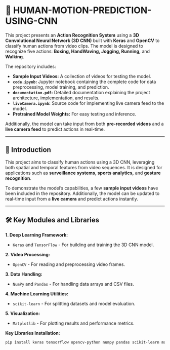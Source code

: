 # 🎥 HUMAN-MOTION-PREDICTION-USING-CNN

This project presents an **Action Recognition System** using a **3D Convolutional Neural Network (3D CNN)** built with **Keras** and **OpenCV** to classify human actions from video clips. The model is designed to recognize five actions: **Boxing, HandWaving, Jogging, Running,** and **Walking**. 

The repository includes:
- **Sample Input Videos:** A collection of videos for testing the model.
- **`code.ipynb`:** Jupyter notebook containing the complete code for data preprocessing, model training, and prediction.
- **`documentation.pdf`:** Detailed documentation explaining the project architecture, implementation, and results.
- **`liveCamera.ipynb`:** Source code for implementing live camera feed to the model. 
- **Pretrained Model Weights:** For easy testing and inference.

Additionally, the model can take input from both **pre-recorded videos** and a **live camera feed** to predict actions in real-time.

---

## 📌 Introduction

This project aims to classify human actions using a 3D CNN, leveraging both spatial and temporal features from video sequences. It is designed for applications such as **surveillance systems, sports analytics,** and **gesture recognition**.

To demonstrate the model’s capabilities, a few **sample input videos** have been included in the repository. Additionally, the model can be updated to real-time input from a **live camera** and predict actions instantly.

---

## 🛠 Key Modules and Libraries

**1. Deep Learning Framework:**
- `Keras` and `TensorFlow` - For building and training the 3D CNN model.

**2. Video Processing:**
- `OpenCV` - For reading and preprocessing video frames.

**3. Data Handling:**
- `NumPy` and `Pandas` - For handling data arrays and CSV files.

**4. Machine Learning Utilities:**
- `scikit-learn` - For splitting datasets and model evaluation.

**5. Visualization:**
- `Matplotlib` - For plotting results and performance metrics.

**Key Libraries Installation:**

```bash
pip install keras tensorflow opencv-python numpy pandas scikit-learn matplotlib
